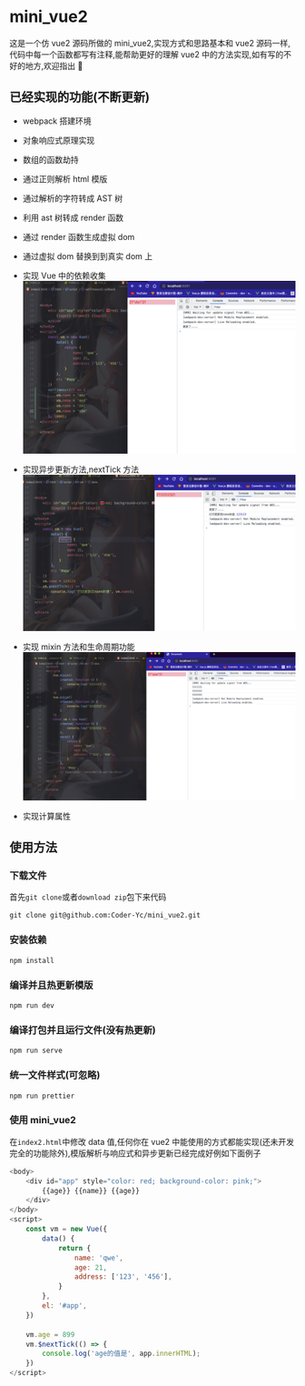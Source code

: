 # mini_vue2

这是一个仿 vue2 源码所做的 mini_vue2,实现方式和思路基本和 vue2 源码一样,代码中每一个函数都写有注释,能帮助更好的理解 vue2 中的方法实现,如有写的不好的地方,欢迎指出 👏

## 已经实现的功能(不断更新)

-   webpack 搭建环境

-   对象响应式原理实现

-   数组的函数劫持

-   通过正则解析 html 模版

-   通过解析的字符转成 AST 树

-   利用 ast 树转成 render 函数

-   通过 render 函数生成虚拟 dom

-   通过虚拟 dom 替换到到真实 dom 上

-   实现 Vue 中的依赖收集
    ![image](https://github.com/Coder-Yc/mini_vue2/blob/main/image/%E6%9B%B4%E6%96%B0%E5%90%8E%E5%80%BC.png)

-   实现异步更新方法,nextTick 方法
    ![image](https://github.com/Coder-Yc/mini_vue2/blob/main/image/nextTick%E5%BC%82%E6%AD%A5%E6%9B%B4%E6%96%B0.png)

-   实现 mixin 方法和生命周期功能
    ![image](https://github.com/Coder-Yc/mini_vue2/blob/main/image/%E7%94%9F%E5%91%BD%E5%91%A8%E6%9C%9F%E4%B8%8Emixin.png)

-   实现计算属性
    

## 使用方法

### 下载文件

首先`git clone`或者`download zip`包下来代码

```
git clone git@github.com:Coder-Yc/mini_vue2.git
```

### 安装依赖

```
npm install
```

### 编译并且热更新模版

```
npm run dev
```

### 编译打包并且运行文件(没有热更新)

```
npm run serve
```

### 统一文件样式(可忽略)

```
npm run prettier
```

### 使用 mini_vue2

在`index2.html`中修改 data 值,任何你在 vue2 中能使用的方式都能实现(还未开发完全的功能除外),模版解析与响应式和异步更新已经完成好例如下面例子

```js
<body>
    <div id="app" style="color: red; background-color: pink;">
        {{age}} {{name}} {{age}}
    </div>
</body>
<script>
    const vm = new Vue({
        data() {
            return {
                name: 'qwe',
                age: 21,
                address: ['123', '456'],
            }
        },
        el: '#app',
    })

    vm.age = 899
    vm.$nextTick(() => {
        console.log('age的值是', app.innerHTML);
    })
</script>

```
